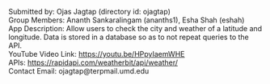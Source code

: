 <p>Submitted by: Ojas Jagtap (directory id: ojagtap) <br />
Group Members: Ananth Sankaralingam (ananths1), Esha Shah (eshah) <br />
App Description: Allow users to check the city and weather of a latitude and longitude. Data is stored in a database so as to not repeat queries to the API. <br />
YouTube Video Link: <a href="https://youtu.be/HPpyIaemWHE">https://youtu.be/HPpyIaemWHE</a> <br />
APIs: <a href="https://rapidapi.com/weatherbit/api/weather/">https://rapidapi.com/weatherbit/api/weather/</a> <br />
Contact Email: ojagtap@terpmail.umd.edu</p>
